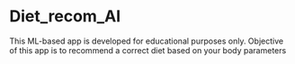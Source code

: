 # Diet_recom_AI
This ML-based app is developed for educational purposes only. Objective of this app is to recommend a correct diet based on your body parameters
